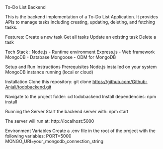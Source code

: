 To-Do List Backend

This is the backend implementation of a To-Do List Application.
It provides APIs to manage tasks including creating, updating, deleting, and fetching tasks.

Features:
Create a new task
Get all tasks
Update an existing task
Delete a task

Tech Stack :
Node.js - Runtime environment
Express.js - Web framework
MongoDB - Database
Mongoose - ODM for MongoDB

Setup and Run Instructions
Prerequisites
Node.js installed on your system
MongoDB instance running (local or cloud)

Installation
Clone this repository:
git clone https://github.com/Github-Anjali/todobackend.git

Navigate to the project folder:
cd todobackend
Install dependencies:
npm install

Running the Server
Start the backend server with:
npm start

The server will run at:
http://localhost:5000


Environment Variables
Create a .env file in the root of the project with the following variables:
PORT=5000
MONGO_URI=your_mongodb_connection_string
